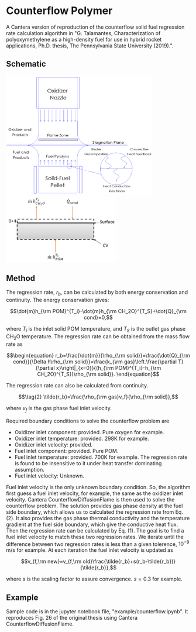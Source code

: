 # Counterflow Polymer

A Cantera version of reproduction of the counterflow solid fuel regression rate calculation algorithm in "G. Talamantes, Characterization of polyoxymethylene as a high-density fuel for use in hybrid rocket applications, Ph.D. thesis, The Pennsylvania State University (2019).".

## Schematic

<img src="img/counterflow_expt.png" width="400"/><img src="img/counterflow_schematic.png" width="300"/>

## Method

The regression rate, $r_b$, can be calculated by both energy conservation and continuity. The energy conservation gives:

```math
\dot{m}h_{\rm POM}^{T_i}-\dot{m}h_{\rm CH_2O}^{T_S}+\dot{Q}_{\rm cond}=0,
```

where $T_i$ is the inlet solid POM temperature, and $T_S$ is the outlet gas phase CH<sub>2</sub>O temperature. The regression rate can be obtained from the mass flow rate as

```math
\begin{equation}
r_b=\frac{\dot{m}}{\rho_{\rm solid}}=\frac{\dot{Q}_{\rm cond}}{\Delta h\rho_{\rm solid}}=\frac{k_{\rm gas}\left.\frac{\partial T}{\partial x}\right|_{x=0}}{(h_{\rm POM}^{T_i}-h_{\rm CH_2O}^{T_S})\rho_{\rm solid}}.
\end{equation}
```

The regression rate can also be calculated from continuity.

```math
\tag{2}
\tilde{r_b}=\frac{\rho_{\rm gas}v_f}{\rho_{\rm solid}},
```

where $v_f$ is the gas phase fuel inlet velocity.

Required boundary conditions to solve the counterflow problem are
- Oxidizer inlet component: provided. Pure oxygen for example.
- Oxidizer inlet temperature: provided. 298K for example.
- Oxidizer inlet velocity: provided.
- Fuel inlet component: provided. Pure POM.
- Fuel inlet temperature: provided. 700K for example. The regression rate is found to be insensitive to it under heat transfer dominating assumption.
- Fuel inlet velocity: Unknown.

Fuel inlet velocity is the only unknown boundary condition. So, the algorithm first guess a fuel inlet velocity, for example, the same as the oxidizer inlet velocity. Cantera CounterflowDiffusionFlame is then used to solve the counterflow problem. The solution provides gas phase density at the fuel side boundary, which allows us to calculated the regression rate from Eq. (2). It also provides the gas phase thermal conductivity and the temperature gradient at the fuel side boundary, which give the conductive heat flux. Then the regression rate can be calculated by Eq. (1). The goal is to find a fuel inlet velocity to match these two regression rates. We iterate until the difference between two regression rates is less than a given tolerence, $10^{-9}$ m/s for example. At each iteration the fuel inlet velocity is updated as

```math
v_{f,\rm new}=v_{f,\rm old}\frac{\tilde{r_b}+s(r_b-\tilde{r_b})}{\tilde{r_b}},
```

where $s$ is the scaling factor to assure convergence. $s=0.3$ for example.

## Example

Sample code is in the jupyter notebook file, "example/counterflow.ipynb". It reproduces Fig. 26 of the original thesis using Cantera CounterflowDiffusionFlame.
